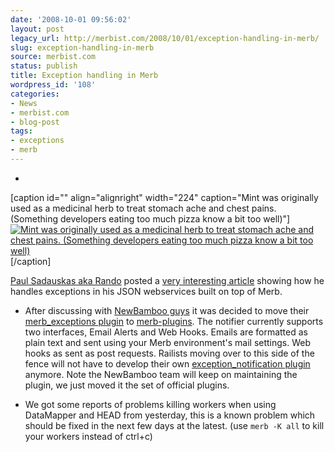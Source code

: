 ```yaml
---
date: '2008-10-01 09:56:02'
layout: post
legacy_url: http://merbist.com/2008/10/01/exception-handling-in-merb/
slug: exception-handling-in-merb
source: merbist.com
status: publish
title: Exception handling in Merb
wordpress_id: '108'
categories:
- News
- merbist.com
- blog-post
tags:
- exceptions
- merb
---
```



	
  * 

[caption id="" align="alignright" width="224" caption="Mint was originally used as a medicinal herb to treat stomach ache and chest pains. (Something developers eating too much pizza know a bit too well)"][![Mint was originally used as a medicinal herb to treat stomach ache and chest pains. (Something developers eating too much pizza know a bit too well)](http://farm1.static.flickr.com/42/124218131_5c16c08798_m.jpg)](http://flickr.com/photos/kali-ma/124218131/)[/caption]

[Paul Sadauskas aka Rando](http://theamazingrando.com/blog/) posted a [very interesting article](http://www.theamazingrando.com/blog/?p=46) showing how he handles exceptions in his JSON webservices built on top of Merb.

	
  * After discussing with [NewBamboo guys](http://newbamboo.co.uk/) it was decided to move their [merb_exceptions plugin](http://github.com/wycats/merb-plugins/tree/master/merb_exceptions) to [merb-plugins](http://github.com/wycats/merb-plugins/tree/master). The notifier currently supports two interfaces, Email Alerts and Web Hooks. Emails are formatted as plain text and sent using your Merb environment's mail settings. Web hooks as sent as post requests. Railists moving over to this side of the fence will not have to develop their own [exception_notification plugin](http://github.com/rails/exception_notification/tree/master) anymore. Note the NewBamboo team will keep on maintaining the plugin, we just moved it the set of official plugins.

	
  * We got some reports of problems killing workers when using DataMapper and HEAD from yesterday, this is a known problem which should be fixed in the next few days at the latest. (use `merb -K all` to kill your workers instead of ctrl+c)


